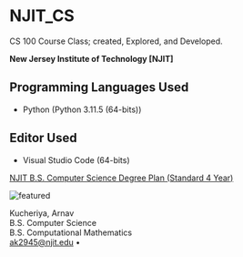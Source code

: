 # NJIT_CS
CS 100 Course Class; created, Explored, and Developed.

**New Jersey Institute of Technology \[NJIT]**

## Programming Languages Used
- Python (Python 3.11.5 (64-bits))

## Editor Used
- Visual Studio Code (64-bits)

[NJIT B.S. Computer Science Degree Plan (Standard 4 Year)](https://catalog.njit.edu/undergraduate/computing-sciences/computer-science/bs/)  

![featured](https://github.com/ArnavKucheriya/NJIT_CS/assets/114359370/952ebfb2-fb5b-4b91-8cbd-2d21535da8b5)

Kucheriya, Arnav  
B.S. Computer Science  
B.S. Computational Mathematics  
ak2945@njit.edu •


